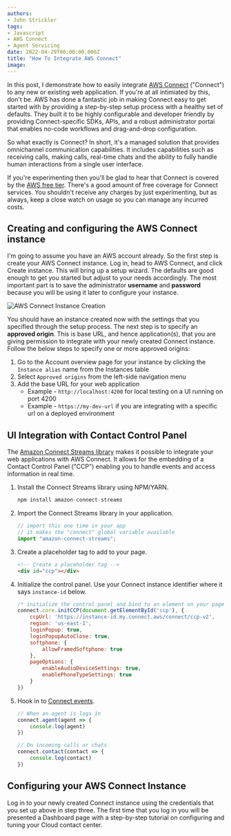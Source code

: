 ```yaml
---
authors:
- John Strickler
tags:
- Javascript
- AWS Connect
- Agent Servicing
date: 2022-04-29T00:00:00.000Z
title: "How To Integrate AWS Connect"
image: 
---
```


In this post, I demonstrate how to easily integrate [AWS Connect](https://aws.amazon.com/connect) ("Connect") to any new or existing web application.  If you're at all intimiated by this, don't be.  AWS has done a fantastic job in making Connect easy to get started with by providing a step-by-step setup process with a healthy set of defaults.  They built it to be highly configurable and developer friendly by providing Connect-specific SDKs, APIs, and a robust administrator portal that enables no-code workflows and drag-and-drop configuration.

So what exactly is Connect?  In short, it's a managed solution that provides omnichannel communication capabilities.  It includes capabilities such as receiving calls, making calls, real-time chats and the ability to fully handle human interactions from a single user interface.  

If you're experimenting then you'll be glad to hear that Connect is covered by the [AWS free tier](https://aws.amazon.com/connect/pricing#AWS_Free_Tier).  There's a good amount of free coverage for Connect services.  You shouldn't receive any charges by just experimenting, but as always, keep a close watch on usage so you can manage any incurred costs.

## Creating and configuring the AWS Connect instance

I'm going to assume you have an AWS account already.  So the first step is create your AWS Connect instance.  Log in, head to AWS Connect, and click Create instance.  This will bring up a setup wizard.  The defaults are good enough to get you started but adjust to your needs accordingly.  The most important part is to save the administrator **username** and **password** because you will be using it later to configure your instance.

![AWS Connect Instance Creation](https://github.com/johnstrickler/blog-usa/raw/aws-connect/images/2022/05/connect-instance-creation.png)

You should have an instance created now with the settings that you specified through the setup process.  The next step is to specify an **approved origin**.  This is base URL, and hence application(s), that you are giving permission to integrate with your newly created Connect instance.  Follow the below steps to specify one or more approved origins:

1. Go to the Account overview page for your instance by clicking the `Instance alias` name from the Instances table
1. Select `Approved origins` from the left-side navigation menu
1. Add the base URL for your web application
   - Example - `http://localhost:4200` for local testing on a UI running on port 4200
   - Example - `https://my-dev-url` if you are integrating with a specific url on a deployed environment

## UI Integration with Contact Control Panel

The [Amazon Connect Streams library](https://github.com/amazon-connect/amazon-connect-streams) makes it possible to integrate your web applications with AWS Connect.  It allows for the embedding of a Contact Control Panel ("CCP") enabling you to handle events and access information in real time.

1. Install the Connect Streams library using NPM/YARN.

    ```js
    npm install amazon-connect-streams
    ```

1. Import the Connect Streams library in your application.  

    ```js
    // import this one time in your app
    // it makes the "connect" global variable available
    import "amazon-connect-streams";
    ```

1. Create a placeholder tag to add to your page.  

    ```html
    <!-- Create a placeholder tag -->
    <div id="ccp"></div>
    ```

1. Initialize the control panel.  Use your Connect instance identifier where it says `instance-id` below.

    ```js
    /* initialize the control panel and bind to an element on your page */
    connect.core.initCCP(document.getElementById('ccp'), {
        ccpUrl: 'https://instance-id.my.connect.aws/connect/ccp-v2',
        region: 'us-east-1',
        loginPopup: true,
        loginPopupAutoClose: true,
        softphone: {
            allowFramedSoftphone: true
        },
        pageOptions: {
            enableAudioDeviceSettings: true,
            enablePhoneTypeSettings: true
        }
    })
    ```

1. Hook in to [Connect events](https://github.com/amazon-connect/amazon-connect-streams/blob/master/Documentation.md).

    ```js
    // When an agent is logs in
    connect.agent(agent => {
        console.log(agent)
    })

    // On incoming calls or chats
    connect.contact(contact => {
        console.log(contact)
    })
    ```

## Configuring your AWS Connect Instance

Log in to your newly created Connect instance using the credentials that you set up above in step three.  The first time that you log in you will be presented a Dashboard page with a step-by-step tutorial on configuring and tuning your Cloud contact center. 
